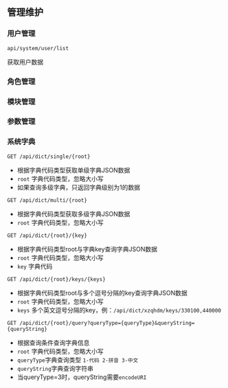 ## 管理维护

### 用户管理

```http
api/system/user/list
```

获取用户数据

### 角色管理



### 模块管理



### 参数管理



### 系统字典

```HTTP
GET	/api/dict/single/{root}
```

* 根据字典代码类型获取单级字典JSON数据
* `root` 字典代码类型，忽略大小写
* 如果查询多级字典，只返回字典级别为1的数据

```HTTP
GET /api/dict/multi/{root}
```

* 根据字典代码类型获取多级字典JSON数据
* `root` 字典代码类型，忽略大小写

```http
GET /api/dict/{root}/{key}
```

* 根据字典代码类型root与字典key查询字典JSON数据
* `root` 字典代码类型，忽略大小写
* `key` 字典代码

```http
GET /api/dict/{root}/keys/{keys}
```

* 根据字典代码类型root与多个逗号分隔的key查询字典JSON数据
* `root` 字典代码类型，忽略大小写
* `keys` 多个英文逗号分隔的key，例：`/api/dict/xzqhdm/keys/330100,440000`

```http
GET /api/dict/{root}/query?queryType={queryType}&queryString={queryString}
```

* 根据查询条件查询字典信息
* `root` 字典代码类型，忽略大小写
* `queryType`字典查询类型  `1-代码 2-拼音 3-中文`
* `queryString`字典查询字符串
* 当queryType=3时，queryString需要`encodeURI`